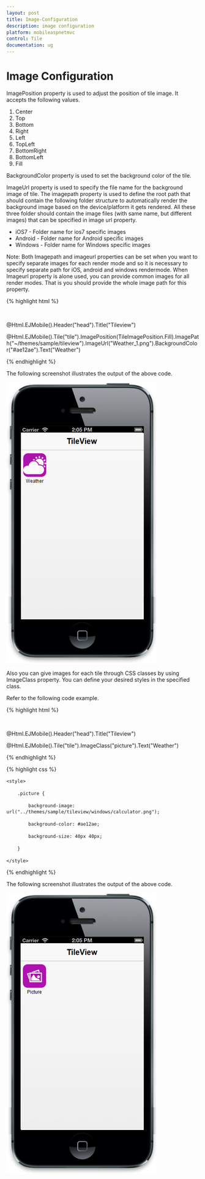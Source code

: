 ```yaml
---
layout: post
title: Image-Configuration
description: image configuration
platform: mobileaspnetmvc
control: Tile
documentation: ug
---
```


# Image Configuration

ImagePosition property is used to adjust the position of tile image. It accepts the following values.

1. Center
2. Top
3. Bottom
4. Right
5. Left
6. TopLeft
7. BottomRight
8. BottomLeft 
9. Fill



BackgroundColor property is used to set the background color of the tile.

ImageUrl property is used to specify the file name for the background image of tile. The imagepath property is used to define the root path that should contain the following folder structure to automatically render the background image based on the device/platform it gets rendered. All these three folder should contain the image files (with same name, but different images) that can be specified in image url property.

* iOS7 - Folder name for ios7 specific images
* Android - Folder name for Android specific images
* Windows - Folder name for Windows specific images



Note: Both Imagepath and imageurl properties can be set when you want to specify separate images for each render mode and so it is necessary to specify separate path for iOS, android and windows rendermode. When Imageurl property is alone used, you can provide common images for all render modes. That is you should provide the whole image path for this property.



{% highlight html %}

<div style="margin-top:45px;">

@Html.EJMobile().Header("head").Title("Tileview")

@Html.EJMobile().Tile("tile").ImagePosition(TileImagePosition.Fill).ImagePath("~/themes/sample/tileview").ImageUrl("Weather_1.png").BackgroundColor("#ae12ae").Text("Weather")</div>


{% endhighlight %}


The following screenshot illustrates the output of the above code.

![C:/Users/labuser/AppData/Roaming/Skype/My Skype Received Files/imagepositionchange.png](Image-Configuration_images/Image-Configuration_img1.png)



Also you can give images for each tile through CSS classes by using ImageClass property. You can define your desired styles in the specified class.

Refer to the following code example.

{% highlight html %}

<div style="margin-top:45px;">

@Html.EJMobile().Header("head").Title("Tileview")

@Html.EJMobile().Tile("tile").ImageClass("picture").Text("Weather")

</div>

{% endhighlight %}

{% highlight css %}

    <style>

        .picture {

            background-image: url("../themes/sample/tileview/windows/calculator.png");

            background-color: #ae12ae;

            background-size: 40px 40px;

        }

    </style>

{% endhighlight %}

The following screenshot illustrates the output of the above code.

![C:/Users/labuser/Desktop/ImagClass.png](Image-Configuration_images/Image-Configuration_img2.png)



